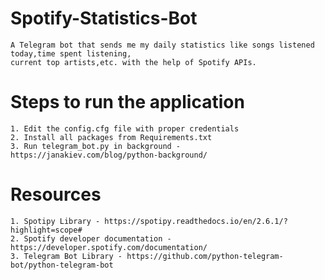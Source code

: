 # Spotify-Statistics-Bot
    A Telegram bot that sends me my daily statistics like songs listened today,time spent listening,
    current top artists,etc. with the help of Spotify APIs.

# Steps to run the application
    1. Edit the config.cfg file with proper credentials
    2. Install all packages from Requirements.txt
    3. Run telegram_bot.py in background - https://janakiev.com/blog/python-background/

# Resources
    1. Spotipy Library - https://spotipy.readthedocs.io/en/2.6.1/?highlight=scope#
    2. Spotify developer documentation - https://developer.spotify.com/documentation/
    3. Telegram Bot Library - https://github.com/python-telegram-bot/python-telegram-bot
